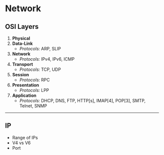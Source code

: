 # Network

## OSI Layers

1. **Physical**
2. **Data-Link**
   - _Protocols:_ ARP, SLIP
3. **Network**
   - _Protocols:_ IPv4, IPv6, ICMP
4. **Transport**
   - _Protocols:_ TCP, UDP
5. **Session**
   - _Protocols:_ RPC
6. **Presentation**
   - _Protocols:_ LPP
7. **Application**
   - _Protocols:_ DHCP, DNS, FTP, HTTP[s], IMAP[4], POP[3], SMTP, Telnet, SNMP

---

## IP

- Range of IPs
- V4 vs V6
- Port
